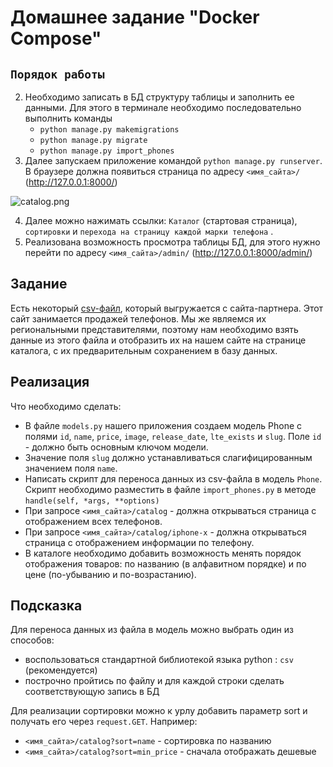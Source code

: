 # Домашнее задание "Docker Compose"

## `Порядок работы`


2. Необходимо записать в БД структуру таблицы и заполнить ее данными. 
Для этого в терминале необходимо последовательно выполнить команды
   * `python manage.py makemigrations`
   * `python manage.py migrate`
   * `python manage.py import_phones`
3. Далее запускаем приложение командой `python manage.py runserver`. 
В браузере должна появиться страница по адресу `<имя_сайта>/` (http://127.0.0.1:8000/)

![catalog.png](res/catalog.png)

4. Далее можно нажимать ссылки: `Каталог` (стартовая страница), 
`сортировки` и `перехода на страницу каждой марки телефона` .
5. Реализована возможность просмотра таблицы БД, для этого 
нужно перейти по адресу `<имя_сайта>/admin/` (http://127.0.0.1:8000/admin/)

## Задание

Есть некоторый [csv-файл](./phones.csv), который выгружается с сайта-партнера. 
Этот сайт занимается продажей телефонов.
Мы же являемся их региональными представителями, поэтому нам необходимо 
взять данные из этого файла и отобразить 
их на нашем сайте на странице каталога, с их предварительным сохранением в базу данных.

## Реализация

Что необходимо сделать:
* В файле `models.py` нашего приложения создаем модель 
Phone с полями `id`, `name`, `price`, `image`, `release_date`, `lte_exists` и `slug`. 
Поле `id` - должно быть основным ключом модели.
* Значение поля `slug` должно устанавливаться слагифицированным значением поля `name`.
* Написать скрипт для переноса данных из csv-файла в модель `Phone`. 
Скрипт необходимо разместить в файле `import_phones.py` 
в методе `handle(self, *args, **options)`
* При запросе `<имя_сайта>/catalog` - должна открываться страница 
с отображением всех телефонов.
* При запросе `<имя_сайта>/catalog/iphone-x` - должна открываться 
страница с отображением информации по телефону.
* В каталоге необходимо добавить возможность менять 
порядок отображения товаров: по названию (в алфавитном порядке) и 
по цене (по-убыванию и по-возрастанию).

## Подсказка

Для переноса данных из файла в модель можно выбрать один из способов:
 * воспользоваться стандартной библиотекой языка python : `csv` (рекомендуется)
 * построчно пройтись по файлу и для каждой строки сделать соответствующую запись в БД
 
Для реализации сортировки можно к урлу добавить параметр sort и 
получать его через `request.GET`. Например:
 * `<имя_сайта>/catalog?sort=name` - сортировка по названию
 * `<имя_сайта>/catalog?sort=min_price` - сначала отображать дешевые

